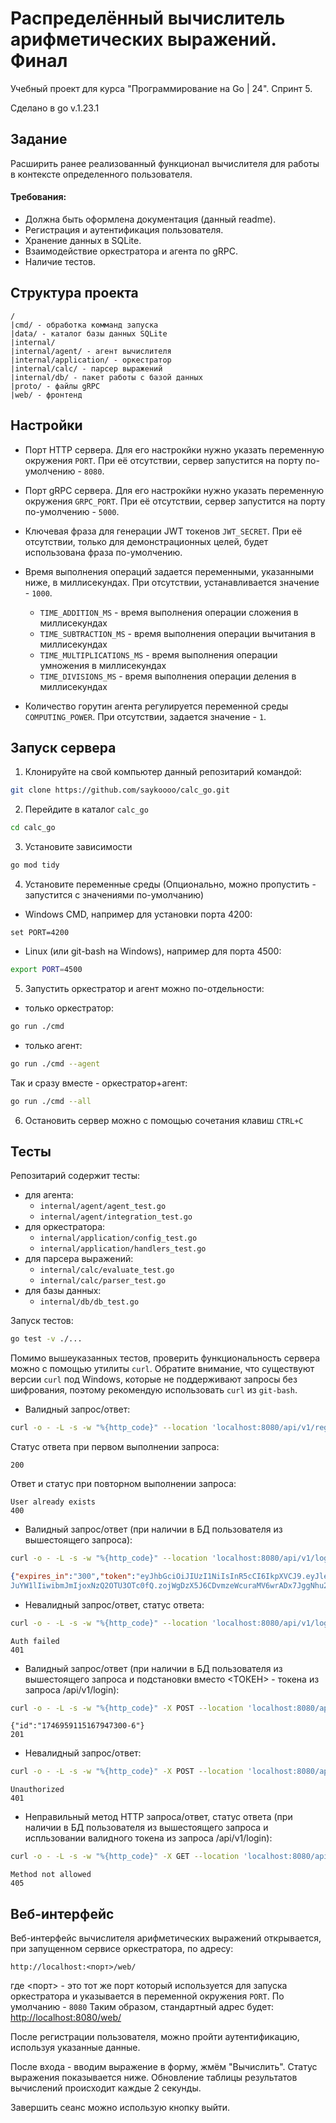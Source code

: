 # Распределённый вычислитель арифметических выражений. Финал

Учебный проект для курса "Программирование на Go | 24". Спринт 5.

Сделано в go v.1.23.1

## Задание
Расширить ранее реализованный функционал вычислителя для работы в контексте определенного пользователя.

#### Требования:
- Должна быть оформлена документация (данный readme).
- Регистрация и аутентификация пользователя.
- Хранение данных в SQLite.
- Взаимодействие оркестратора и агента по gRPC.
- Наличие тестов.

## Структура проекта
```
/
|cmd/ - обработка комманд запуска
|data/ - каталог базы данных SQLite
|internal/ 
|internal/agent/ - агент вычислителя 
|internal/application/ - оркестратор 
|internal/calc/ - парсер выражений 
|internal/db/ - пакет работы с базой данных 
|proto/ - файлы gRPC
|web/ - фронтенд
```

## Настройки
- Порт HTTP сервера. Для его настрокйки нужно указать переменную окружения `PORT`. При её отсутствии, сервер запустится на порту по-умолчению - `8080`. 

- Порт gRPC сервера. Для его настрокйки нужно указать переменную окружения `GRPC_PORT`. При её отсутствии, сервер запустится на порту по-умолчению - `5000`. 

- Ключевая фраза для генерации JWT токенов `JWT_SECRET`. При её отсутствии, только для демонстрационных целей, будет использована фраза по-умолчению.

- Время выполнения операций задается переменными, указанными ниже, в миллисекундах. При отсутствии, устанавливается значение - `1000`.
  - `TIME_ADDITION_MS` - время выполнения операции сложения в миллисекундах
  - `TIME_SUBTRACTION_MS` - время выполнения операции вычитания в миллисекундах
  - `TIME_MULTIPLICATIONS_MS` - время выполнения операции умножения в миллисекундах
  - `TIME_DIVISIONS_MS` - время выполнения операции деления в миллисекундах

- Количество горутин агента регулируется переменной среды `COMPUTING_POWER`. При отсутствии, задается значение - `1`.

## Запуск сервера
1. Клонируйте на свой компьютер данный репозитарий командой:
```bash
git clone https://github.com/saykoooo/calc_go.git
```
2. Перейдите в каталог `calc_go`
```bash
cd calc_go
```
3. Установите зависимости
```bash
go mod tidy
```
4. Установите переменные среды (Опционально, можно пропустить - запустится с значениями по-умолчанию)
 - Windows CMD, например для установки порта 4200:
```
set PORT=4200
```
 - Linux (или git-bash на Windows), например для порта 4500:
```bash
export PORT=4500
```
5. Запустить оркестратор и агент можно по-отдельности:
- только оркестратор:
```bash
go run ./cmd
```
- только агент:
```bash
go run ./cmd --agent
```
Так и сразу вместе - оркестратор+агент:
```bash
go run ./cmd --all
```
6. Остановить сервер можно с помощью сочетания клавиш `CTRL+C`

## Тесты
Репозитарий содержит тесты:
 - для агента:
   - `internal/agent/agent_test.go`
   - `internal/agent/integration_test.go`
 - для оркестратора:
   - `internal/application/config_test.go`
   - `internal/application/handlers_test.go`
 - для парсера выражений:
   - `internal/calc/evaluate_test.go`
   - `internal/calc/parser_test.go`
 - для базы данных:
   - `internal/db/db_test.go`
 
Запуск тестов:
```bash
go test -v ./...
```

Помимо вышеуказанных тестов, проверить функциональность сервера можно с помощью утилиты `curl`. 
Обратите внимание, что существуют версии `curl` под Windows, которые не поддерживают 
запросы без шифрования, поэтому рекомендую использовать `curl` из `git-bash`.

- Валидный запрос/ответ:
```bash
curl -o - -L -s -w "%{http_code}" --location 'localhost:8080/api/v1/register' --header 'Content-Type: application/json' --data '{"login": "username","password": "passwd"}'
```
Статус ответа при первом выполнении запроса:
```
200
```
Ответ и статус при повторном выполнении запроса:
```
User already exists
400
```
- Валидный запрос/ответ (при наличии в БД пользователя из вышестоящего запроса):
```bash
curl -o - -L -s -w "%{http_code}" --location 'localhost:8080/api/v1/login' --header 'Content-Type: application/json' --data '{"login": "username","password": "passwd"}'
```
```JSON
{"expires_in":"300","token":"eyJhbGciOiJIUzI1NiIsInR5cCI6IkpXVCJ9.eyJleHAiOjE3NDY5NTgyNzQsImlhdCI6MTc0Njk1Nzk3NCwibmFtZSI6InVzZX
JuYW1lIiwibmJmIjoxNzQ2OTU3OTc0fQ.zojWgDzX5J6CDvmzeWcuraMV6wrADx7JggNhu2xc2l8"}
```
- Невалидный запрос/ответ, статус ответа:
```bash
curl -o - -L -s -w "%{http_code}" --location 'localhost:8080/api/v1/login' --header 'Content-Type: application/json' --data '{"login": "username","password": "xxx"}'
```
```
Auth failed
401
```
- Валидный запрос/ответ (при наличии в БД пользователя из вышестоящего запроса и подстановки вместо <ТОКЕН> - токена из запроса /api/v1/login):
```bash
curl -o - -L -s -w "%{http_code}" -X POST --location 'localhost:8080/api/v1/calculate' -H 'Content-Type: application/json' -H "Authorization: Bearer <ТОКЕН>" --data '{ "expression": "2+2*2" }'
```
```
{"id":"1746959115167947300-6"}
201
```
- Невалидный запрос/ответ:
```bash
curl -o - -L -s -w "%{http_code}" -X POST --location 'localhost:8080/api/v1/calculate' -H 'Content-Type: application/json' -H "Authorization: Bearer 1" --data '{ "expression": "2+2*2" }'
```
```
Unauthorized
401
```
- Неправильный метод HTTP запроса/ответ, статус ответа (при наличии в БД пользователя из вышестоящего запроса и испльзовании валидного токена из запроса /api/v1/login):
```bash
curl -o - -L -s -w "%{http_code}" -X GET --location 'localhost:8080/api/v1/calculate' -H 'Content-Type: application/json' -H "Authorization: Bearer <ТОКЕН>" --data '{ "expression": "2+2*2" }'
```
```
Method not allowed
405
```

## Веб-интерфейс

Веб-интерфейс вычислителя арифметических выражений открывается, при запущенном сервисе оркестратора, по адресу:
```
http://localhost:<порт>/web/
```
где <порт> - это тот же порт который используется для запуска оркестратора и указывается в переменной окружения `PORT`. По умолчанию - `8080`
Таким образом, стандартный адрес будет: [http://localhost:8080/web/](http://localhost:8080/web/)

После регистрации пользователя, можно пройти аутентификацию, используя указанные данные.

После входа - вводим выражение в форму, жмём "Вычислить". Статус выражения показывается ниже.
Обновление таблицы результатов вычислений происходит каждые 2 секунды.

Завершить сеанс можно использую кнопку выйти.
